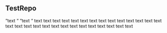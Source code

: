 ## TestRepo
“text “
“text “
text
text
text
text
text
text
text
text
text
text
text
text
text
text
text
text
text
text
text
text
text
text
text
text
text
text
text
text
